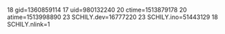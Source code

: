 18 gid=1360859114
17 uid=980132240
20 ctime=1513879178
20 atime=1513998890
23 SCHILY.dev=16777220
23 SCHILY.ino=51443129
18 SCHILY.nlink=1
